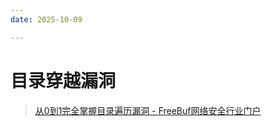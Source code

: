 ```yaml
---
date: 2025-10-09

---
```


# 目录穿越漏洞

> [从0到1完全掌握目录遍历漏洞 - FreeBuf网络安全行业门户](https://www.freebuf.com/articles/web/326213.html)
>
> 